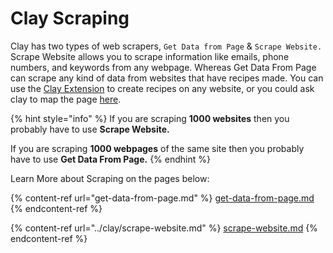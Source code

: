 # Clay Scraping

Clay has two types of web scrapers, `Get Data from Page` & `Scrape Website.` Scrape Website allows you to scrape information like emails, phone numbers, and keywords from any webpage. Whereas Get Data From Page can scrape any kind of data from websites that have recipes made. You can use the [Clay Extension](https://chrome.google.com/webstore/detail/clay-for-chrome/acmfklpkefjlldbkdgmjoiknfgidadoh) to create recipes on any website, or you could ask clay to map the page [here](https://tally.so/r/w5Bab6).&#x20;

{% hint style="info" %}
If you are scraping **1000 websites** then you probably have to use **Scrape Website.**

If you are scraping **1000 webpages** of the same site then you probably have to use **Get Data From Page.**
{% endhint %}

Learn More about Scraping on the pages below:

{% content-ref url="get-data-from-page.md" %}
[get-data-from-page.md](get-data-from-page.md)
{% endcontent-ref %}

{% content-ref url="../clay/scrape-website.md" %}
[scrape-website.md](../clay/scrape-website.md)
{% endcontent-ref %}
